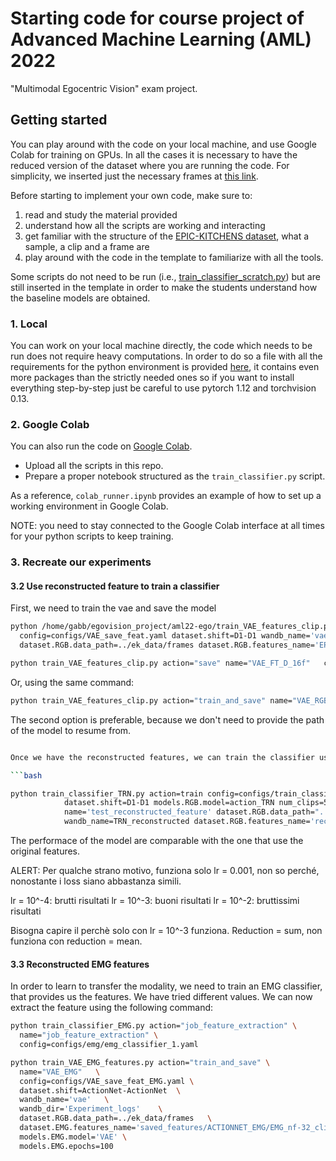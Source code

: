 # Starting code for course project of Advanced Machine Learning (AML) 2022
"Multimodal Egocentric Vision" exam project.


## Getting started

You can play around with the code on your local machine, and use Google Colab for training on GPUs. 
In all the cases it is necessary to have the reduced version of the dataset where you are running the code. For simplicity, we inserted just the necessary frames at [this link](https://drive.google.com/drive/folders/1dJOtZ07WovP3YSCRAnU0E4gsfqDzpMVo?usp=share_link).

Before starting to implement your own code, make sure to:
1. read and study the material provided
2. understand how all the scripts are working and interacting
3. get familiar with the structure of the [EPIC-KITCHENS dataset](https://epic-kitchens.github.io/2022), what a sample, a clip and a frame are
4. play around with the code in the template to familiarize with all the tools.

Some scripts do not need to be run (i.e., [train_classifier_scratch.py](./train_classifier_scratch.py)) but are still inserted in the template in order to make the students understand how the baseline models are obtained.

### 1. Local

You can work on your local machine directly, the code which needs to be run does not require heavy computations. 
In order to do so a file with all the requirements for the python environment is provided [here](requirements.yaml), it contains even more packages than the strictly needed ones so if you want to install everything step-by-step just be careful to use pytorch 1.12 and torchvision 0.13. 

### 2. Google Colab

You can also run the code on [Google Colab](https://colab.research.google.com/).

- Upload all the scripts in this repo.
- Prepare a proper notebook structured as the `train_classifier.py` script.

As a reference, `colab_runner.ipynb` provides an example of how to set up a working environment in Google Colab.

NOTE: you need to stay connected to the Google Colab interface at all times for your python scripts to keep training.

### 3. Recreate our experiments

#### 3.2 Use reconstructed feature to train a classifier
First, we need to train the vae and save the model

```bash
python /home/gabb/egovision_project/aml22-ego/train_VAE_features_clip.py action="train"  name="VAE_FT_D_16f" \
  config=configs/VAE_save_feat.yaml dataset.shift=D1-D1 wandb_name='vae' wandb_dir='Experiment_logs'  \
  dataset.RGB.data_path=../ek_data/frames dataset.RGB.features_name='EPIC/FT_D_D1_16f_5c' models.RGB.model='VAE'
```

```bash
python train_VAE_features_clip.py action="save" name="VAE_FT_D_16f"   config=configs/VAE_save_feat.yaml   dataset.shift=D1-D1   wandb_name='vae'  wandb_dir='Experiment_logs'  dataset.RGB.data_path=../ek_data/frames    dataset.RGB.features_name='EPIC/FT_D_D1_16f_5c'  models.RGB.model='VAE' resume_from='saved_models/VAE_RGB/VAE_FT_D_16f_lr0.0001_1.pth'
```

Or, using the same command:

```bash
python train_VAE_features_clip.py action="train_and_save" name="VAE_RGB" config=configs/VAE_save_feat.yaml   dataset.shift=D1-D1   wandb_name='vae-rgb'  wandb_dir='Experiment_logs'  dataset.RGB.data_path=../ek_data/frames    dataset.RGB.features_name='EPIC/FT_D_D1_16f_5c'  models.RGB.model='VAE'
```

The second option is preferable, because we don't need to provide the path of the model to resume from.


```bash

Once we have the reconstructed features, we can train the classifier using them as input.

```bash

python train_classifier_TRN.py action=train config=configs/train_classifier.yaml \
            dataset.shift=D1-D1 models.RGB.model=action_TRN num_clips=5 \
            name='test_reconstructed_feature' dataset.RGB.data_path="../ek_data/frames/" \
            wandb_name=TRN_reconstructed dataset.RGB.features_name='reconstructed/VAE_0.001_2023-05-26 10:41:49.665145'
```

The performace of the model are comparable with the one that use the original features.

ALERT: Per qualche strano motivo, funziona solo lr = 0.001, non so perché, nonostante i loss siano abbastanza simili.

lr = 10^-4: brutti risultati
lr = 10^-3: buoni risultati
lr = 10^-2: bruttissimi risultati

Bisogna capire il perchè solo con lr = 10^-3 funziona. Reduction = sum, non funziona con reduction = mean.


#### 3.3 Reconstructed EMG features

In order to learn to transfer the modality, we need to train an EMG classifier, that provides us the features. We have tried different values. We can now extract the feature using the following command:

```bash
python train_classifier_EMG.py action="job_feature_extraction" \
  name="job_feature_extraction" \
  config=configs/emg/emg_classifier_1.yaml 
```

```bash
python train_VAE_EMG_features.py action="train_and_save" \
  name="VAE_EMG"   \
  config=configs/VAE_save_feat_EMG.yaml \
  dataset.shift=ActionNet-ActionNet  \
  wandb_name='vae'   \
  wandb_dir='Experiment_logs'    \
  dataset.RGB.data_path=../ek_data/frames   \
  dataset.EMG.features_name='saved_features/ACTIONNET_EMG/EMG_nf-32_clip-10_embedding_size-1024_U' \  
  models.EMG.model='VAE' \
  models.EMG.epochs=100
```